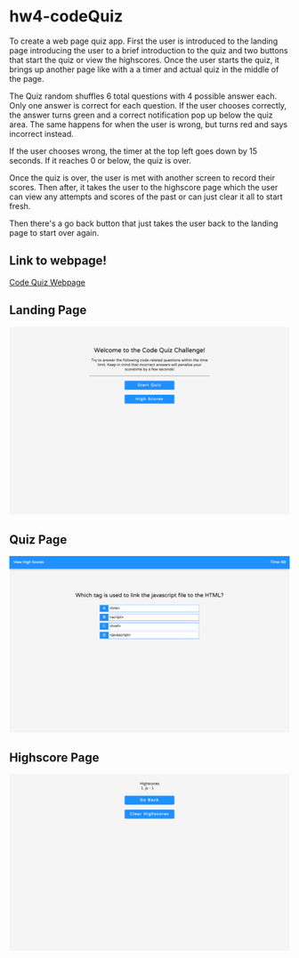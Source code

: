 # hw4-codeQuiz

To create a web page quiz app. First the user is introduced to the landing page introducing the user to a brief introduction to the quiz and two buttons that start the quiz or view the highscores. Once the user starts the quiz, it brings up another page like with a a timer and actual quiz in the middle of the page. 

The Quiz random shuffles 6 total questions with 4 possible answer each. Only one answer is correct for each question. If the user chooses correctly, the answer turns green and a correct notification pop up below the quiz area. The same happens for when the user is wrong, but turns red and says incorrect instead. 

If the user chooses wrong, the timer at the top left goes down by 15 seconds. If it reaches 0 or below, the quiz is over. 

Once the quiz is over, the user is met with another screen to record their scores. Then after, it takes the user to the highscore page which the user can view any attempts and scores of the past or can just clear it all to start fresh. 

Then there's a go back button that just takes the user back to the landing page to start over again.

## Link to webpage!
[Code Quiz Webpage](https://sksmejn.github.io/hw4-codeQuiz/index.html)
## Landing Page
![Image of the landing page](img/landingpage.png)

## Quiz Page
![Image of Quiz Page](img/page.png)

## Highscore Page
![Image of the highscore page](img/highscore.png)
